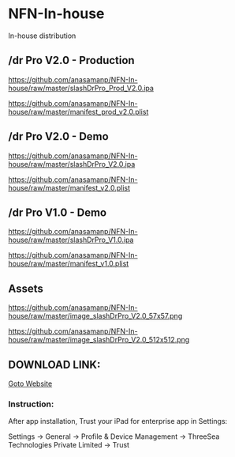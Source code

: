 # NFN-In-house
In-house distribution

## /dr Pro V2.0 - Production
https://github.com/anasamanp/NFN-In-house/raw/master/slashDrPro_Prod_V2.0.ipa

https://github.com/anasamanp/NFN-In-house/raw/master/manifest_prod_v2.0.plist

## /dr Pro V2.0 - Demo
https://github.com/anasamanp/NFN-In-house/raw/master/slashDrPro_V2.0.ipa

https://github.com/anasamanp/NFN-In-house/raw/master/manifest_v2.0.plist

## /dr Pro V1.0 - Demo
https://github.com/anasamanp/NFN-In-house/raw/master/slashDrPro_V1.0.ipa

https://github.com/anasamanp/NFN-In-house/raw/master/manifest_v1.0.plist

## Assets
https://github.com/anasamanp/NFN-In-house/raw/master/image_slashDrPro_V2.0_57x57.png

https://github.com/anasamanp/NFN-In-house/raw/master/image_slashDrPro_V2.0_512x512.png

## DOWNLOAD LINK:
[Goto Website](http://nfndev.com/downloadSlashDr)

### Instruction:

After app installation, Trust your iPad for enterprise app in Settings:

Settings -> General -> Profile & Device Management -> ThreeSea Technologies Private Limited -> Trust


